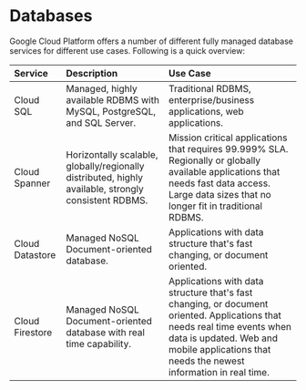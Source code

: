 # Databases

Google Cloud Platform offers a number of different fully managed database services for different use cases. Following is a quick overview:

| Service | Description | Use Case |
| :--- | :--- | :--- |
| Cloud SQL | Managed, highly available RDBMS with MySQL, PostgreSQL, and SQL Server. | Traditional RDBMS, enterprise/business applications, web applications. |
| Cloud Spanner | Horizontally scalable, globally/regionally distributed, highly available, strongly consistent RDBMS. | Mission critical applications that requires 99.999% SLA. Regionally or globally available applications that needs fast data access. Large data sizes that no longer fit in traditional RDBMS. |
| Cloud Datastore | Managed NoSQL Document-oriented database. | Applications with data structure that's fast changing, or document oriented. |
| Cloud Firestore | Managed NoSQL Document-oriented database with real time capability. | Applications with data structure that's fast changing, or document oriented. Applications that needs real time events when data is updated. Web and mobile applications that needs the newest information in real time. |

